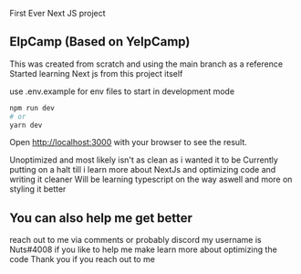 First Ever Next JS project
## ElpCamp (Based on YelpCamp)

This was created from scratch and using the main branch as a reference
Started learning Next js from this project itself 

use .env.example for env files 
to start in development mode
```bash
npm run dev
# or
yarn dev
```

Open [http://localhost:3000](http://localhost:3000) with your browser to see the result.

Unoptimized and most likely isn't as clean as i wanted it to be
Currently putting on a halt till i learn more about NextJs and optimizing code and writing it cleaner
Will be learning typescript on the way aswell and more on styling it better 




## You can also help me get better
reach out to me via comments or probably discord my username is Nuts#4008 if you like to help me make learn more about optimizing the code 
Thank you if you reach out to me 

